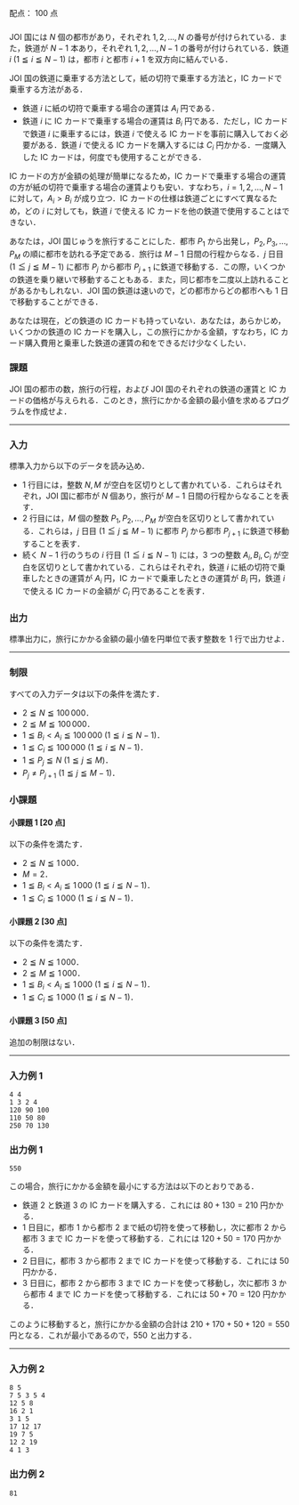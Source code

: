 配点： $100$ 点

###
JOI 国には $N$ 個の都市があり，それぞれ $1, 2, \ldots, N$ の番号が付けられている．また，鉄道が $N - 1$ 本あり，それぞれ $1, 2, \ldots, N - 1$ の番号が付けられている．鉄道 $i$ ($1 \leqq i \leqq N - 1$) は，都市 $i$ と都市 $i + 1$ を双方向に結んでいる．

JOI 国の鉄道に乗車する方法として，紙の切符で乗車する方法と，IC カードで乗車する方法がある．

- 鉄道 $i$ に紙の切符で乗車する場合の運賃は $A_i$ 円である．
- 鉄道 $i$ に IC カードで乗車する場合の運賃は $B_i$ 円である．ただし，IC カードで鉄道 $i$ に乗車するには，鉄道 $i$ で使える IC カードを事前に購入しておく必要がある．鉄道 $i$ で使える IC カードを購入するには $C_i$ 円かかる．一度購入した IC カードは，何度でも使用することができる．

IC カードの方が金額の処理が簡単になるため，IC カードで乗車する場合の運賃の方が紙の切符で乗車する場合の運賃よりも安い．すなわち，$i = 1, 2, \ldots, N - 1$ に対して，$A_i > B_i$ が成り立つ．IC カードの仕様は鉄道ごとにすべて異なるため，どの $i$ に対しても，鉄道 $i$ で使える IC カードを他の鉄道で使用することはできない．

あなたは，JOI 国じゅうを旅行することにした．都市 $P_1$ から出発し，$P_2, P_3, \ldots, P_M$ の順に都市を訪れる予定である．旅行は $M - 1$ 日間の行程からなる．$j$ 日目 ($1 \leqq j \leqq M - 1$) に都市 $P_j$ から都市 $P_{j + 1}$ に鉄道で移動する．この際，いくつかの鉄道を乗り継いで移動することもある．また，同じ都市を二度以上訪れることがあるかもしれない．JOI 国の鉄道は速いので，どの都市からどの都市へも $1$ 日で移動することができる．

あなたは現在，どの鉄道の IC カードも持っていない．あなたは，あらかじめ，いくつかの鉄道の IC カードを購入し，この旅行にかかる金額，すなわち，IC カード購入費用と乗車した鉄道の運賃の和をできるだけ少なくしたい．

### 課題
JOI 国の都市の数，旅行の行程，および JOI 国のそれぞれの鉄道の運賃と IC カードの価格が与えられる．このとき，旅行にかかる金額の最小値を求めるプログラムを作成せよ．

---

### 入力
標準入力から以下のデータを読み込め．

- $1$ 行目には，整数 $N, M$ が空白を区切りとして書かれている．これらはそれぞれ，JOI 国に都市が $N$ 個あり，旅行が $M - 1$ 日間の行程からなることを表す．
- $2$ 行目には，$M$ 個の整数 $P_1, P_2, \ldots, P_M$ が空白を区切りとして書かれている．これらは，$j$ 日目 ($1 \leqq j \leqq M - 1$) に都市 $P_j$ から都市 $P_{j + 1}$ に鉄道で移動することを表す．
- 続く $N - 1$ 行のうちの $i$ 行目 ($1 \leqq i \leqq N - 1$) には，$3$ つの整数 $A_i, B_i, C_i$ が空白を区切りとして書かれている．これらはそれぞれ，鉄道 $i$ に紙の切符で乗車したときの運賃が $A_i$ 円，IC カードで乗車したときの運賃が $B_i$ 円，鉄道 $i$ で使える IC カードの金額が $C_i$ 円であることを表す．

### 出力
標準出力に，旅行にかかる金額の最小値を円単位で表す整数を $1$ 行で出力せよ．

---

### 制限
すべての入力データは以下の条件を満たす．

- $2 \leqq N \leqq 100\,000$．
- $2 \leqq M \leqq 100\,000$．
- $1 \leqq B_i < A_i \leqq 100\,000$ ($1 \leqq i \leqq N - 1$)．
- $1 \leqq C_i \leqq 100\,000$ ($1 \leqq i \leqq N - 1$)．
- $1 \leqq P_j \leqq N$ ($1 \leqq j \leqq M$)．
- $P_j \neq P_{j + 1}$ ($1 \leqq j \leqq M - 1$)．

### 小課題
#### 小課題 1 [20 点]
以下の条件を満たす．

- $2 \leqq N \leqq 1\,000$．
- $M = 2$．
- $1 \leqq B_i < A_i \leqq 1\,000$ ($1 \leqq i \leqq N - 1$)．
- $1 \leqq C_i \leqq 1\,000$ ($1 \leqq i \leqq N - 1$)．

#### 小課題 2 [30 点]
以下の条件を満たす．

- $2 \leqq N \leqq 1\,000$．
- $2 \leqq M \leqq 1\,000$．
- $1 \leqq B_i < A_i \leqq 1\,000$ ($1 \leqq i \leqq N - 1$)．
- $1 \leqq C_i \leqq 1\,000$ ($1 \leqq i \leqq N - 1$)．

#### 小課題 3 [50 点]
追加の制限はない．

---

### 入力例 1
~~~
4 4
1 3 2 4
120 90 100
110 50 80
250 70 130
~~~

### 出力例 1
~~~
550
~~~

この場合，旅行にかかる金額を最小にする方法は以下のとおりである．

- 鉄道 $2$ と鉄道 $3$ の IC カードを購入する．これには $80 + 130 = 210$ 円かかる．
- $1$ 日目に，都市 $1$ から都市 $2$ まで紙の切符を使って移動し，次に都市 $2$ から都市 $3$ まで IC カードを使って移動する．これには $120 + 50 = 170$ 円かかる．
- $2$ 日目に，都市 $3$ から都市 $2$ まで IC カードを使って移動する．これには $50$ 円かかる．
- $3$ 日目に，都市 $2$ から都市 $3$ まで IC カードを使って移動し，次に都市 $3$ から都市 $4$ まで IC カードを使って移動する．これには $50 + 70 = 120$ 円かかる．

このように移動すると，旅行にかかる金額の合計は $210 + 170 + 50 + 120 = 550$ 円となる．これが最小であるので，$550$ と出力する．

---

### 入力例 2
~~~
8 5
7 5 3 5 4
12 5 8
16 2 1
3 1 5
17 12 17
19 7 5
12 2 19
4 1 3
~~~

### 出力例 2
~~~
81
~~~
